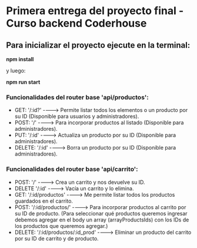 # Primera entrega del proyecto final - Curso backend Coderhouse

## Para inicializar el proyecto ejecute en la terminal:
**npm install**

y luego:  

**npm run start**

### Funcionalidades del router base 'api/productos':

- GET: '/:id?' ----> Permite listar todos los elementos o un producto por su ID (Disponible para usuarios y administradores).
- POST: '/' ----> Para incorporar productos al listado (Disponible para administradores).
- PUT: '/:id' ----> Actualiza un producto por su ID (Disponible para administradores).
- DELETE: '/:id' ----> Borra un producto por su ID (Disponible para administradores).

### Funcionalidades del router base 'api/carrito':

- POST: '/' ----> Crea un carrito y nos devuelve su ID.
- DELETE '/:id' ----> Vacía un carrito y lo elimina.
- GET: '/:id/productos' ----> Me permite listar todos los productos guardados en el carrito.
- POST: '/:id/productos/' ----> Para incorporar productos al carrito por su ID de producto. (Para seleccionar qué productos queremos ingresar debemos agregar en el body un array (arrayProductsIds) con los IDs de los productos que queremos agregar.)
- DELETE: '/:id/productos/:id_prod' ----> Eliminar un producto del carrito por su ID de carrito y de producto.



